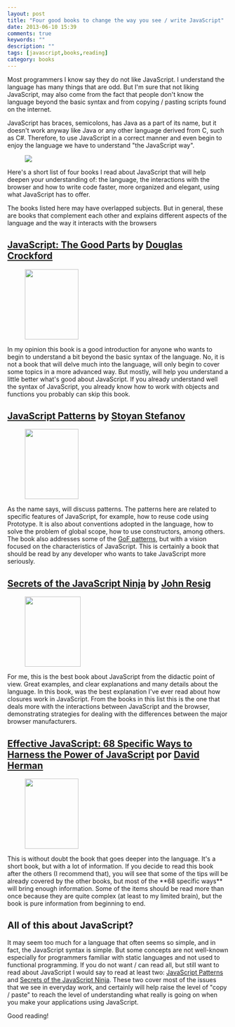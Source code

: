 ```yaml
---
layout: post
title: "Four good books to change the way you see / write JavaScript"
date: 2013-06-10 15:39
comments: true
keywords: ""
description: ""
tags: [javascript,books,reading]
category: books
---
```

Most programmers I know say they do not like JavaScript. I understand the language has many things that are odd. But I'm sure that not liking JavaScript, may also come from the fact that people don't know the language beyond the basic syntax and from copying / pasting scripts found on the internet.

JavaScript has braces, semicolons, has Java as a part of its name, but it doesn't work anyway like Java or any other language derived from C, such as C#. Therefore, to use JavaScript in a correct manner and even begin to enjoy the language we have to understand "the JavaScript way".

<figure>
	<img src="{{ site.url }}/images/2013/06/java-javascript-sm.png" >
</figure>

Here's a short list of four books I read about JavaScript that will help deepen your understanding of: the language, the interactions with the browser and how to write code faster, more organized and elegant, using what JavaScript has to offer.

The books listed here may have overlapped subjects. But in general, these are books that complement each other and explains different aspects of the language and the way it interacts with the browsers

## <a href="http://www.amazon.com/gp/product/0596517742/ref=as_li_ss_tl?ie=UTF8&amp;camp=1789&amp;creative=390957&amp;creativeASIN=0596517742&amp;linkCode=as2&amp;tag=tempcodi0f-20" target="_blank">JavaScript: The Good Parts</a> by <a href="http://www.crockford.com/" target="_blank">Douglas Crockford</a>

<div class="row-fluid">
<figure>
<a href="http://www.amazon.com/gp/product/0596806752/ref=as_li_ss_il?ie=UTF8&amp;camp=1789&amp;creative=390957&amp;creativeASIN=0596806752&amp;linkCode=as2&amp;tag=tempcodi0f-20"><img class="alignleft" style="border: 0px;" src="http://ws.assoc-amazon.com/widgets/q?_encoding=UTF8&amp;ASIN=0596806752&amp;Format=_SL160_&amp;ID=AsinImage&amp;MarketPlace=US&amp;ServiceVersion=20070822&amp;WS=1&amp;tag=tempcodi0f-20" alt="" width="122" height="160" border="0"></a>
</figure>
In my opinion this book is a good introduction for anyone who wants to begin to understand a bit beyond the basic syntax of the language. No, it is not a book that will delve much into the language, will only begin to cover some topics in a more advanced way. But mostly, will help you understand a little better what's good about JavaScript. If you already understand well the syntax of JavaScript, you already know how to work with objects and functions you probably can skip this book.</div>

## <a href="http://www.amazon.com/gp/product/0596806752/ref=as_li_ss_tl?ie=UTF8&amp;camp=1789&amp;creative=390957&amp;creativeASIN=0596806752&amp;linkCode=as2&amp;tag=tempcodi0f-20" target="_blank">JavaScript Patterns</a> by <a href="http://www.phpied.com/" target="_blank">Stoyan Stefanov</a>

<div class="row-fluid">
<figure>
<a href="http://www.amazon.com/gp/product/0596806752/ref=as_li_ss_il?ie=UTF8&amp;camp=1789&amp;creative=390957&amp;creativeASIN=0596806752&amp;linkCode=as2&amp;tag=tempcodi0f-20"><img class="alignleft" style="border: 0px;" src="http://ws.assoc-amazon.com/widgets/q?_encoding=UTF8&amp;ASIN=0596806752&amp;Format=_SL160_&amp;ID=AsinImage&amp;MarketPlace=US&amp;ServiceVersion=20070822&amp;WS=1&amp;tag=tempcodi0f-20" alt="" width="122" height="160" border="0"></a>
</figure>
As the name says, will discuss patterns. The patterns here are related to specific features of JavaScript, for example, how to reuse code using Prototype. It is also about conventions adopted in the language, how to solve the problem of global scope, how to use constructors, among others. The book also addresses some of the <a href="https://en.wikipedia.org/wiki/Design_Patterns">GoF patterns</a>, but with a vision focused on the characteristics of JavaScript. This is certainly a book that should be read by any developer who wants to take JavaScript more seriously.</div>

## <a href="http://www.amazon.com/gp/product/193398869X/ref=as_li_ss_tl?ie=UTF8&amp;camp=1789&amp;creative=390957&amp;creativeASIN=193398869X&amp;linkCode=as2&amp;tag=tempcodi0f-20" target="_blank">Secrets of the JavaScript Ninja</a> by <a href="http://ejohn.org/" target="_blank">John Resig</a>

<div class="row-fluid">
<figure>
<a href="http://www.amazon.com/gp/product/193398869X/ref=as_li_ss_il?ie=UTF8&amp;camp=1789&amp;creative=390957&amp;creativeASIN=193398869X&amp;linkCode=as2&amp;tag=tempcodi0f-20"><img class="alignleft" style="border: 0px;" src="http://ws.assoc-amazon.com/widgets/q?_encoding=UTF8&amp;ASIN=193398869X&amp;Format=_SL160_&amp;ID=AsinImage&amp;MarketPlace=US&amp;ServiceVersion=20070822&amp;WS=1&amp;tag=tempcodi0f-20" alt="" width="127" height="160" border="0"></a>
</figure>
For me, this is the best book about JavaScript from the didactic point of view. Great examples, and clear explanations and many details about the language. In this book, was the best explanation I've ever read about how closures work in JavaScript. From the books in this list this is the one that deals more with the interactions between JavaScript and the browser, demonstrating strategies for dealing with the differences between the major browser manufacturers.</div>

## <a href="http://www.amazon.com/gp/product/0321812182/ref=as_li_ss_tl?ie=UTF8&amp;camp=1789&amp;creative=390957&amp;creativeASIN=0321812182&amp;linkCode=as2&amp;tag=tempcodi0f-20" target="_blank">Effective JavaScript: 68 Specific Ways to Harness the Power of JavaScript</a> por <a href="http://calculist.org/" target="_blank">David Herman</a>

<div class="row-fluid">
<figure>
<a href="http://www.amazon.com/gp/product/0321812182/ref=as_li_ss_il?ie=UTF8&amp;camp=1789&amp;creative=390957&amp;creativeASIN=0321812182&amp;linkCode=as2&amp;tag=tempcodi0f-20"><img class="alignleft" style="border: 0px;" src="http://ws.assoc-amazon.com/widgets/q?_encoding=UTF8&amp;ASIN=0321812182&amp;Format=_SL160_&amp;ID=AsinImage&amp;MarketPlace=US&amp;ServiceVersion=20070822&amp;WS=1&amp;tag=tempcodi0f-20" alt="" width="122" height="160" border="0"></a>
</figure>
This is without doubt the book that goes deeper into the language. It's a short book, but with a lot of information. If you decide to read this book after the others (I recommend that), you will see that some of the tips will be already covered by the other books, but most of the **68 specific ways** will bring enough information. Some of the items should be read more than once because they are quite complex (at least to my limited brain), but the book is pure information from beginning to end.</div>

## All of this about JavaScript?

It may seem too much for a language that often seems so simple, and in fact, the JavaScript syntax is simple. But some concepts are not well-known especially for programmers familiar with static languages and not used to functional programming. If you do not want / can read all, but still want to read about JavaScript I would say to read at least two: <a href="http://www.amazon.com/gp/product/0596806752/ref=as_li_ss_tl?ie=UTF8&amp;camp=1789&amp;creative=390957&amp;creativeASIN=0596806752&amp;linkCode=as2&amp;tag=tempcodi0f-20" target="_blank">JavaScript Patterns</a> and <a href="http://www.amazon.com/gp/product/193398869X/ref=as_li_ss_tl?ie=UTF8&amp;camp=1789&amp;creative=390957&amp;creativeASIN=193398869X&amp;linkCode=as2&amp;tag=tempcodi0f-20" target="_blank">Secrets of the JavaScript Ninja</a>. These two cover most of the issues that we see in everyday work, and certainly will help raise the level of "copy / paste" to reach the level of understanding what really is going on when you make your applications using JavaScript.

Good reading!
